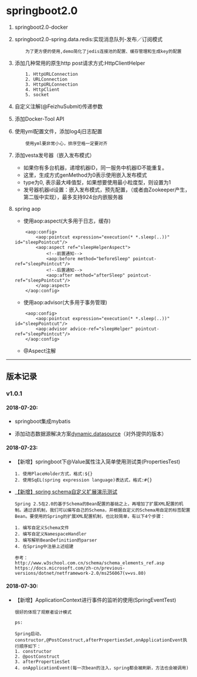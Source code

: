 # springboot2.0

1. springboot2.0-docker
2. springboot2.0-spring.data.redis:实现消息队列-发布／订阅模式
    
    ```
        为了更方便的使用,demo简化了jedis连接池的配置、缓存管理和生成key的配置
    ```
3. 添加几种常用的原生http post请求方式:HttpClientHelper

    ```
        1. HttpURLConnection
        2. URLConnection
        3. HttpURLConnection
        4. HttpClient
        5. socket
    ```
      
4. 自定义注解(@FeizhuSubmit)传递参数

5. 添加Docker-Tool API

6. 使用yml配置文件，添加log4j日志配置

    ```
        使用yml要非常小心，排序空格一定要对齐
    ```

7. 添加vesta发号器（嵌入发布模式）
    - 如果你有多台机器，递增机器ID，同一服务中机器ID不能重复。 
    -  这里，生成方式genMethod为0表示使用嵌入发布模式 
    - type为0, 表示最大峰值型，如果想要使用最小粒度型，则设置为1
    - 发号器机器id设置：嵌入发布模式，预先配置，（或者由Zookeeper产生，第二版中实现），最多支持924台内嵌服务器

8. spring aop

    - 使用aop:aspect(大多用于日志，缓存)

    ```
        <aop:config>
            <aop:pointcut expression="execution(* *.sleep(..))" id="sleepPointcut"/>
            <aop:aspect ref="sleepHelperAspect">
                <!--前置通知-->
                <aop:before method="beforeSleep" pointcut-ref="sleepPointcut"/>
                <!--后置通知-->
                <aop:after method="afterSleep" pointcut-ref="sleepPointcut"/>
            </aop:aspect>
        </aop:config>
    ```

    - 使用aop:advisor(大多用于事务管理)

    ```
        <aop:config>
            <aop:pointcut expression="execution(* *.sleep(..))" id="sleepPointcut"/>
            <aop:advisor advice-ref="sleepHelper" pointcut-ref="sleepPointcut"/>
        </aop:config>
    ```

    - @Aspect注解


--- 

## 版本记录

### v1.0.1

#### 2018-07-20:

- springboot集成mybatis

- 添加动态数据源解决方案[dynamic.datasource](https://github.com/sunnyWu1104/dynamic-dataresource)（对外提供的版本）

#### 2018-07-23:

- 【新增】springboot下@Value属性注入简单使用测试类(PropertiesTest)

    ```
    1. 使用PlaceHolder方式，格式:${}
    2. 使用SqEL(spring expression language)表达式，格式:#{}
    ```
- [【新增】spring schema自定义扩展演示测试](https://veryjj.github.io/2018/04/22/Dubbo%E6%BA%90%E7%A0%81%E8%A7%A3%E6%9E%90-Spring-Bean%E6%B3%A8%E5%86%8C/)
    
    ```
    Spring 2.5在2.0的基于Schema的Bean配置的基础之上，再增加了扩展XML配置的机制。通过该机制，我们可以编写自己的Schema，并根据自定义的Schema用自定的标签配置Bean。要使用的Spring的扩展XML配置机制，也比较简单，有以下4个步骤：
    
    1. 编写自定义Schema文件
    2. 编写自定义NamespaceHandler
    3. 编写解析BeanDefinition的parser
    4. 在Spring中注册上述组建
    
    参考：
    http://www.w3school.com.cn/schema/schema_elements_ref.asp
    https://docs.microsoft.com/zh-cn/previous-versions/dotnet/netframework-2.0/ms256067(v=vs.80) 
    ```
    
#### 2018-07-30:

- 【新增】ApplicationContext进行事件的监听的使用(SpringEventTest)
    
    ```
    很好的体现了观察者设计模式
    
    ps:
    
    Spring启动，constructor,@PostConstruct,afterPropertiesSet,onApplicationEvent执行顺序如下：
    1. constructor
    2. @postConstruct
    3. afterPropertiesSet
    4. onApplicationEvent(每一次bean的注入，spring都会被刷新，方法也会被调用)
    ```
